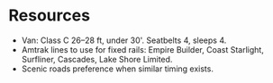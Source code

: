 # Resources
- Van: Class C 26–28 ft, under 30'. Seatbelts 4, sleeps 4.
- Amtrak lines to use for fixed rails: Empire Builder, Coast Starlight, Surfliner, Cascades, Lake Shore Limited.
- Scenic roads preference when similar timing exists.
